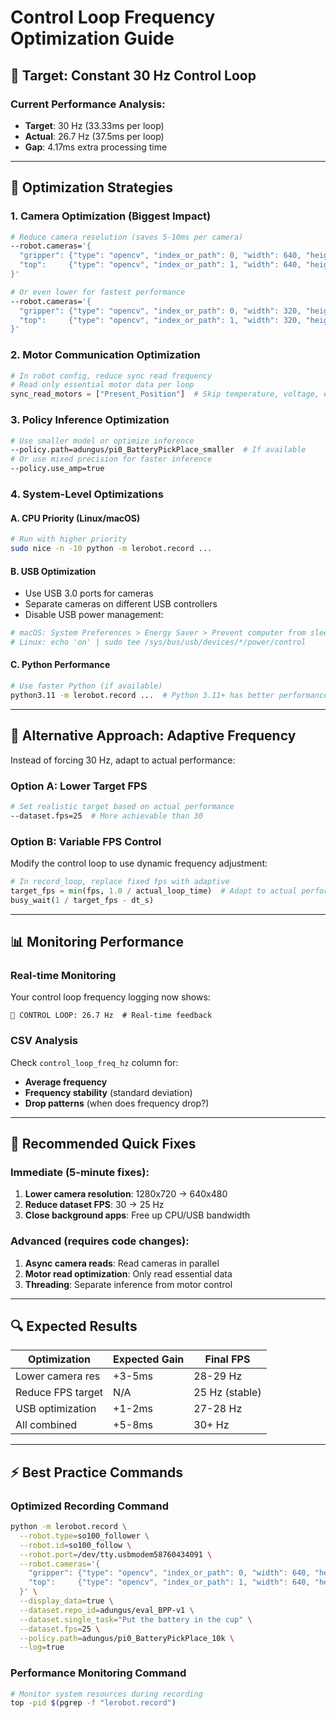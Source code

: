 # Control Loop Frequency Optimization Guide

## 🎯 **Target: Constant 30 Hz Control Loop**

### **Current Performance Analysis:**

- **Target**: 30 Hz (33.33ms per loop)
- **Actual**: 26.7 Hz (37.5ms per loop)
- **Gap**: 4.17ms extra processing time

---

## 🚀 **Optimization Strategies**

### **1. Camera Optimization (Biggest Impact)**

```bash
# Reduce camera resolution (saves 5-10ms per camera)
--robot.cameras='{
  "gripper": {"type": "opencv", "index_or_path": 0, "width": 640, "height": 480, "fps": 30},
  "top":     {"type": "opencv", "index_or_path": 1, "width": 640, "height": 480, "fps": 30}
}'

# Or even lower for fastest performance
--robot.cameras='{
  "gripper": {"type": "opencv", "index_or_path": 0, "width": 320, "height": 240, "fps": 30},
  "top":     {"type": "opencv", "index_or_path": 1, "width": 320, "height": 240, "fps": 30}
}'
```

### **2. Motor Communication Optimization**

```python
# In robot config, reduce sync read frequency
# Read only essential motor data per loop
sync_read_motors = ["Present_Position"]  # Skip temperature, voltage, etc.
```

### **3. Policy Inference Optimization**

```bash
# Use smaller model or optimize inference
--policy.path=adungus/pi0_BatteryPickPlace_smaller  # If available
# Or use mixed precision for faster inference
--policy.use_amp=true
```

### **4. System-Level Optimizations**

#### **A. CPU Priority (Linux/macOS)**

```bash
# Run with higher priority
sudo nice -n -10 python -m lerobot.record ...
```

#### **B. USB Optimization**

- Use USB 3.0 ports for cameras
- Separate cameras on different USB controllers
- Disable USB power management:

```bash
# macOS: System Preferences > Energy Saver > Prevent computer from sleeping
# Linux: echo 'on' | sudo tee /sys/bus/usb/devices/*/power/control
```

#### **C. Python Performance**

```bash
# Use faster Python (if available)
python3.11 -m lerobot.record ...  # Python 3.11+ has better performance
```

---

## 🔧 **Alternative Approach: Adaptive Frequency**

Instead of forcing 30 Hz, adapt to actual performance:

### **Option A: Lower Target FPS**

```bash
# Set realistic target based on actual performance
--dataset.fps=25  # More achievable than 30
```

### **Option B: Variable FPS Control**

Modify the control loop to use dynamic frequency adjustment:

```python
# In record_loop, replace fixed fps with adaptive
target_fps = min(fps, 1.0 / actual_loop_time)  # Adapt to actual performance
busy_wait(1 / target_fps - dt_s)
```

---

## 📊 **Monitoring Performance**

### **Real-time Monitoring**

Your control loop frequency logging now shows:

```
🔄 CONTROL LOOP: 26.7 Hz  # Real-time feedback
```

### **CSV Analysis**

Check `control_loop_freq_hz` column for:

- **Average frequency**
- **Frequency stability** (standard deviation)
- **Drop patterns** (when does frequency drop?)

---

## 🎯 **Recommended Quick Fixes**

### **Immediate (5-minute fixes):**

1. **Lower camera resolution**: 1280x720 → 640x480
2. **Reduce dataset FPS**: 30 → 25 Hz
3. **Close background apps**: Free up CPU/USB bandwidth

### **Advanced (requires code changes):**

1. **Async camera reads**: Read cameras in parallel
2. **Motor read optimization**: Only read essential data
3. **Threading**: Separate inference from motor control

---

## 🔍 **Expected Results**

| Optimization      | Expected Gain | Final FPS      |
| ----------------- | ------------- | -------------- |
| Lower camera res  | +3-5ms        | 28-29 Hz       |
| Reduce FPS target | N/A           | 25 Hz (stable) |
| USB optimization  | +1-2ms        | 27-28 Hz       |
| All combined      | +5-8ms        | 30+ Hz         |

---

## ⚡ **Best Practice Commands**

### **Optimized Recording Command**

```bash
python -m lerobot.record \
  --robot.type=so100_follower \
  --robot.id=so100_follow \
  --robot.port=/dev/tty.usbmodem58760434091 \
  --robot.cameras='{
    "gripper": {"type": "opencv", "index_or_path": 0, "width": 640, "height": 480, "fps": 30},
    "top":     {"type": "opencv", "index_or_path": 1, "width": 640, "height": 480, "fps": 30}
  }' \
  --display_data=true \
  --dataset.repo_id=adungus/eval_BPP-v1 \
  --dataset.single_task="Put the battery in the cup" \
  --dataset.fps=25 \
  --policy.path=adungus/pi0_BatteryPickPlace_10k \
  --log=true
```

### **Performance Monitoring Command**

```bash
# Monitor system resources during recording
top -pid $(pgrep -f "lerobot.record")
```
